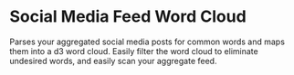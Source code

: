 Social Media Feed Word Cloud
===

Parses your aggregated social media posts for common words and maps
them into a d3 word cloud.  Easily filter the word cloud to eliminate
undesired words, and easily scan your aggregate feed.
